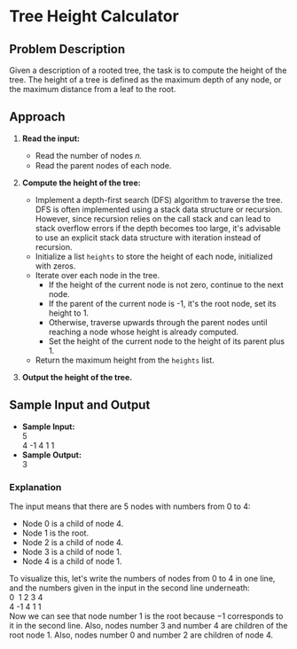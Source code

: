# Tree Height Calculator

## Problem Description

Given a description of a rooted tree, the task is to compute the height of the tree. The height of a tree is defined as the maximum depth of any node, or the maximum distance from a leaf to the root.

## Approach

1. **Read the input:**
   - Read the number of nodes 𝑛.
   - Read the parent nodes of each node.

2. **Compute the height of the tree:**
   - Implement a depth-first search (DFS) algorithm to traverse the tree. DFS is often implemented using a stack data structure or recursion. However, since recursion relies on the call stack and can lead to stack overflow errors if the depth becomes too large, it's advisable to use an explicit stack data structure with iteration instead of recursion.
   - Initialize a list `heights` to store the height of each node, initialized with zeros.
   - Iterate over each node in the tree.
     - If the height of the current node is not zero, continue to the next node.
     - If the parent of the current node is -1, it's the root node, set its height to 1.
     - Otherwise, traverse upwards through the parent nodes until reaching a node whose height is already computed.
     - Set the height of the current node to the height of its parent plus 1.
   - Return the maximum height from the `heights` list.

3. **Output the height of the tree.**

## Sample Input and Output

- **Sample Input:**<br>
5<br>
4 -1 4 1 1<br>
- **Sample Output:**<br>
3

### Explanation

The input means that there are 5 nodes with numbers from 0 to 4:
- Node 0 is a child of node 4.
- Node 1 is the root.
- Node 2 is a child of node 4.
- Node 3 is a child of node 1.
- Node 4 is a child of node 1.

To visualize this, let's write the numbers of nodes from 0 to 4 in one line, and the numbers given in the input in the second line underneath:<br>
0 &nbsp;1 2 3 4<br>
4 -1 4 1 1<br>
Now we can see that node number 1 is the root because −1 corresponds to it in the second line. Also, nodes number 3 and number 4 are children of the root node 1. Also, nodes number 0 and number 2 are children of node 4.
